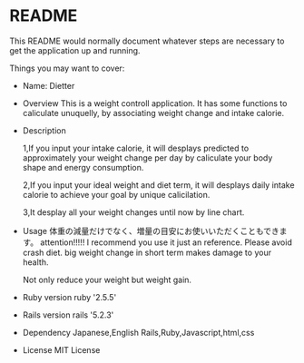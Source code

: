 # README

This README would normally document whatever steps are necessary to get the
application up and running.

Things you may want to cover:

* Name:
  Dietter

* Overview
  This is a weight controll application.
  It has some functions to caliculate unuquelly, by associating weight change and intake calorie.

* Description

  1,If you input your intake calorie, it will desplays predicted to approximately your weight change per day by caliculate your body shape and energy consumption.


  2,If you input your ideal weight and diet term, it will desplays daily intake calorie to
    achieve your goal by unique calicilation.

  3,It desplay all your weight changes until now by line chart.

* Usage
  体重の減量だけでなく、増量の目安にお使いいただくこともできます。
  attention!!!!!
  I recommend you use it just an reference.
  Please avoid crash diet.
  big weight change in short term makes damage to your health.

  Not only reduce your weight but weight gain.

* Ruby version
  ruby '2.5.5'

* Rails version
  rails '5.2.3'

* Dependency
  Japanese,English
  Rails,Ruby,Javascript,html,css

* License
  MIT License